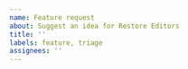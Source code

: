 ```yaml
---
name: Feature request
about: Suggest an idea for Restore Editors
title: ''
labels: feature, triage
assignees: ''
---
```


<!-- Please search existing issues to avoid creating duplicates. -->

<!-- Describe the feature you'd like. -->
